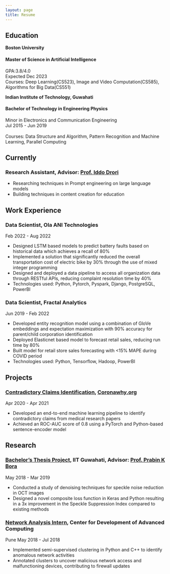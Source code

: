 ```yaml
---
layout: page
title: Resume
---
```


## Education
**Boston University**
#### Master of Science in Artificial Intelligence
GPA:3.8/4.0 <br />
Expected Dec 2023 <br />
Courses: Deep Learning(CS523), Image and Video Computation(CS585), Algorithms for Big Data(CS551)

**Indian Institute of Technology, Guwahati**
#### Bachelor of Technology in Engineering Physics
Minor in Electronics and Communication Engineering <br />
Jul 2015 - Jun 2019 <br />
<br />
Courses: Data Structure and Algorithm, Pattern Recognition and Machine Learning, Parallel Computing

## Currently
### Research Assistant, Advisor: [Prof. Iddo Drori](https://scholar.google.co.il/citations?user=DDIjoEUAAAAJ)
- Researching techniques in Prompt engineering on large language models
- Building techniques in content creation for education

## Work Experience

### Data Scientist, Ola ANI Technologies
Feb 2022 - Aug 2022

- Designed LSTM based models to predict battery faults based on historical data which achieves a recall
of 80%
- Implemented a solution that significantly reduced the overall transportation cost of electric bike by 30% through the use of mixed integer programming
- Designed and deployed a data pipeline to access all organization data through RESTful APIs, reducing complaint
resolution time by 40%
- Technologies used: Python, Pytorch, Pyspark, Django, PostgreSQL, PowerBI


### Data Scientist, Fractal Analytics
Jun 2019 - Feb 2022
- Developed entity recognition model using a combination of GloVe embeddings and expectation maximization with
90% accuracy for parent/child corporation identification
- Deployed Elasticnet based model to forecast retail sales, reducing run time by 80%
- Built model for retail store sales forecasting with <15% MAPE during COVID period
- Technologies used: Python, Tensorflow, Hadoop, PowerBI

## Projects
### [Contradictory Claims Identification](https://bit.ly/3KLFPDQ), [Coronawhy.org](https://coronawhy.org)
Apr 2020 - Apr 2021
- Developed an end-to-end machine learning pipeline to identify contradictory claims from medical research papers 
- Achieved an ROC-AUC score of 0.8 using a PyTorch and Python-based sentence-encoder model

## Research 
### [Bachelor’s Thesis Project](https://bit.ly/harshBTPreport), IIT Guwahati, Advisor: [Prof. Prabin K Bora](https://scholar.google.co.in/citations?user=uYXWJnsAAAAJ&hl=en) 
May 2018 - Mar 2019
- Conducted a study of denoising techniques for speckle noise reduction in OCT images
- Designed a novel composite loss function in Keras and Python resulting in a 3x improvement in the Speckle Suppression Index compared to existing methods

### [Network Analysis Intern](https://bit.ly/3Y6cp6u), Center for Development of Advanced Computing
Pune May 2018 - Jul 2018 
- Implemented semi-supervised clustering in Python and C++ to identify anomalous network activities
- Annotated clusters to uncover malicious network access and malfunctioning devices, contributing to firewall updates